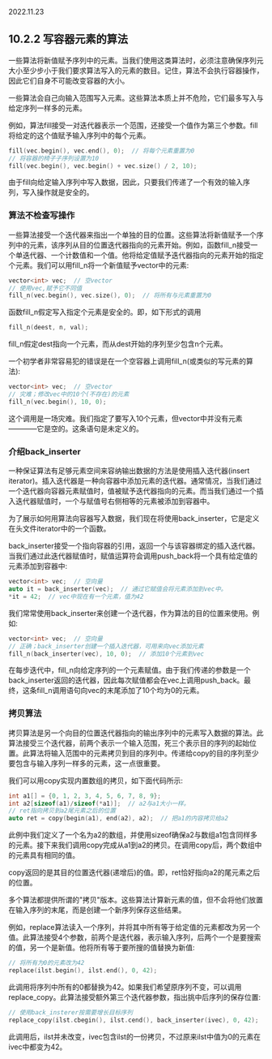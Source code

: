 2022.11.23



## 10.2.2 写容器元素的算法
一些算法将新值赋予序列中的元素。当我们使用这类算法时，必须注意确保序列元大小至少步小于我们要求算法写入的元素的数目。记住，算法不会执行容器操作，因此它们自身不可能改变容器的大小。

一些算法会自己向输入范围写入元素。这些算法本质上并不危险，它们最多写入与给定序列一样多的元素。

例如，算法fill接受一对迭代器表示一个范围，还接受一个值作为第三个参数。fill将给定的这个值赋予输入序列中的每个元素。

```c++
fill(vec.begin(), vec.end(), 0);  // 将每个元素重置为0
// 将容器的椅子子序列设置为10
fill(vec.begin(), vec.begin() + vec.size() / 2, 10);
```

由于fill向给定输入序列中写入数据，因此，只要我们传递了一个有效的输入序列，写入操作就是安全的。

### 算法不检查写操作
一些算法接受一个迭代器来指出一个单独的目的位置。这些算法将新值赋予一个序列中的元素，该序列从目的位置迭代器指向的元素开始。例如，函数fill_n接受一个单迭代器、一个计数值和一个值。他将给定值赋予迭代器指向的元素开始的指定个元素。我们可以用fill_n将一个新值赋予vector中的元素:

```c++
vector<int> vec;  // 空vector
// 使用vec,赋予它不同值
fill_n(vec.begin(), vec.size(), 0);  // 将所有与元素重置为0
```

函数fill_n假定写入指定个元素是安全的。即，如下形式的调用

```c++
fill_n(deest, n, val);
```

fill_n假定dest指向一个元素，而从dest开始的序列至少包含n个元素。

一个初学者非常容易犯的错误是在一个空容器上调用fill_n(或类似的写元素的算法):

```c++
vector<int> vec;  // 空vector
// 灾难；修改vec中的10个(不存在)的元素
fill_n(vec.begin(), 10, 0);
```

这个调用是一场灾难。我们指定了要写入10个元素，但vector中并没有元素————它是空的。这条语句是未定义的。

### 介绍back_inserter
一种保证算法有足够元素空间来容纳输出数据的方法是使用插入迭代器(insert iterator)。插入迭代器是一种向容器中添加元素的迭代器。通常情况，当我们通过一个迭代器向容器元素赋值时，值被赋予迭代器指向的元素。而当我们通过一个插入迭代器赋值时，一个与赋值号右侧相等的元素被添加到容器中。

为了展示如何用算法向容器写入数据，我们现在将使用back_inserter，它是定义在头文件iterator中的一个函数。

back_inserter接受一个指向容器的引用，返回一个与该容器绑定的插入迭代器。当我们通过此迭代器赋值时，赋值运算符会调用push_back将一个具有给定值的元素添加到容器中:

```c++
vector<int> vec;  // 空向量
auto it = back_inserter(vec);  // 通过它赋值会将元素添加到vec中。
*it = 42;  // vec中现在有一个元素，值为42
```

我们常常使用back_inserter来创建一个迭代器，作为算法的目的位置来使用。例如:

```c++
vector<int> vec;  // 空向量
// 正确；back_inserter创建一个插入迭代器，可用来向vec添加元素
fill_n(back_inserter(vec), 10, 0);  // 添加10个元素到vec
```

在每步迭代中，fill_n向给定序列的一个元素赋值。由于我们传递的参数是一个back_inserter返回的迭代器，因此每次赋值都会在vec上调用push_back。最终，这条fill_n调用语句向vec的末尾添加了10个均为0的元素。

### 拷贝算法
拷贝算法是另一个向目的位置迭代器指向的输出序列中的元素写入数据的算法。此算法接受三个迭代器，前两个表示一个输入范围，死三个表示目的序列的起始位置。此算法将输入范围中的元素拷贝到目的序列中。传递给copy的目的序列至少要包含与输入序列一样多的元素，这一点很重要。

我们可以用copy实现内置数组的拷贝，如下面代码所示:

```c++
int a1[] = {0, 1, 2, 3, 4, 5, 6, 7, 8, 9};
int a2[sizeof(a1)/sizeof(*a1)];  // a2与a1大小一样。
// ret指向拷贝到a2尾元素之后的位置
auto ret = copy(begin(a1), end(a2), a2);  // 把a1的内容拷贝给a2
```

此例中我们定义了一个名为a2的数组，并使用sizeof确保a2与数组a1包含同样多的元素。接下来我们调用copy完成从a1到a2的拷贝。在调用copy后，两个数组中的元素具有相同的值。

copy返回的是其目的位置迭代器(递增后)的值。即，ret恰好指向a2的尾元素之后的位置。

多个算法都提供所谓的"拷贝"版本。这些算法计算新元素的值，但不会将他们放置在输入序列的末尾，而是创建一个新序列保存这些结果。

例如，replace算法读入一个序列，并将其中所有等于给定值的元素都改为另一个值。此算法接受4个参数，前两个是迭代器，表示输入序列，后两个一个是要搜索的值，另一个是新值。他将所有等于要所搜的值替换为新值:

```c++
// 将所有为0的元素改为42
replace(ilst.begin(), ilst.end(), 0, 42);
```

此调用将序列中所有的0都替换为42。如果我们希望原序列不变，可以调用replace_copy。此算法接受额外第三个迭代器参数，指出挑中后序列的保存位置:

```c++
// 使用back_insterer按需要增长目标序列
replace_copy(ilst.cbegin(), ilst.cend(), back_inserter(ivec), 0, 42);
```

此调用后，ilst并未改变，ivec包含ilst的一份拷贝，不过原来ilst中值为0的元素在ivec中都变为42。
